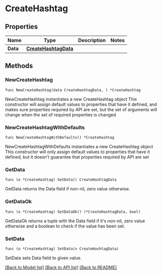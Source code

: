 # CreateHashtag

## Properties

Name | Type | Description | Notes
------------ | ------------- | ------------- | -------------
**Data** | [**CreateHashtagData**](CreateHashtagData.md) |  | 

## Methods

### NewCreateHashtag

`func NewCreateHashtag(data CreateHashtagData, ) *CreateHashtag`

NewCreateHashtag instantiates a new CreateHashtag object
This constructor will assign default values to properties that have it defined,
and makes sure properties required by API are set, but the set of arguments
will change when the set of required properties is changed

### NewCreateHashtagWithDefaults

`func NewCreateHashtagWithDefaults() *CreateHashtag`

NewCreateHashtagWithDefaults instantiates a new CreateHashtag object
This constructor will only assign default values to properties that have it defined,
but it doesn't guarantee that properties required by API are set

### GetData

`func (o *CreateHashtag) GetData() CreateHashtagData`

GetData returns the Data field if non-nil, zero value otherwise.

### GetDataOk

`func (o *CreateHashtag) GetDataOk() (*CreateHashtagData, bool)`

GetDataOk returns a tuple with the Data field if it's non-nil, zero value otherwise
and a boolean to check if the value has been set.

### SetData

`func (o *CreateHashtag) SetData(v CreateHashtagData)`

SetData sets Data field to given value.



[[Back to Model list]](../README.md#documentation-for-models) [[Back to API list]](../README.md#documentation-for-api-endpoints) [[Back to README]](../README.md)


